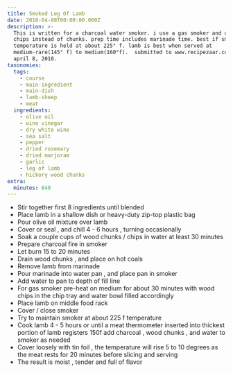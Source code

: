 ```yaml
---
title: Smoked Leg Of Lamb
date: 2010-04-08T00:00:00.000Z
description: >-
  This is written for a charcoal water smoker. i use a gas smoker and use wood
  chips instead of chunks. prep time includes marinade time. best if smoker
  temperature is held at about 225° f. lamb is best when served at
  medium-rare(145° f) to medium(160°f).  submitted to www.recipezaar.com on
  april 8, 2010.
taxonomies:
  tags:
    - course
    - main-ingredient
    - main-dish
    - lamb-sheep
    - meat
  ingredients:
    - olive oil
    - wine vinegar
    - dry white wine
    - sea salt
    - pepper
    - dried rosemary
    - dried marjoram
    - garlic
    - leg of lamb
    - hickory wood chunks
extra:
  minutes: 840
---
```

 - Stir together first 8 ingredients until blended
 - Place lamb in a shallow dish or heavy-duty zip-top plastic bag
 - Pour olive oil mixture over lamb
 - Cover or seal , and chill 4 - 6 hours , turning occasionally
 - Soak a couple cups of wood chunks / chips in water at least 30 minutes
 - Prepare charcoal fire in smoker
 - Let burn 15 to 20 minutes
 - Drain wood chunks , and place on hot coals
 - Remove lamb from marinade
 - Pour marinade into water pan , and place pan in smoker
 - Add water to pan to depth of fill line
 - For gas smoker pre-heat on medium for about 30 minutes with wood chips in the chip tray and water bowl filled accordingly
 - Place lamb on middle food rack
 - Cover / close smoker
 - Try to maintain smoker at about 225 f temperature
 - Cook lamb 4 - 5 hours or until a meat thermometer inserted into thickest portion of lamb registers 150f add charcoal , wood chunks , and water to smoker as needed
 - Cover loosely with tin foil , the temperature will rise 5 to 10 degrees as the meat rests for 20 minutes before slicing and serving
 - The result is moist , tender and full of flavor
